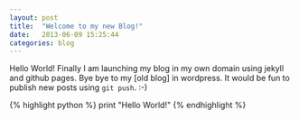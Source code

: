 ```yaml
---
layout: post
title:  "Welcome to my new Blog!"
date:   2013-06-09 15:25:44
categories: blog
---
```


Hello World! Finally I am launching my blog in my own domain using jekyll and
github pages. Bye bye to my [old blog] in wordpress. It would be fun to
publish new posts using `git push`. :-)


{% highlight python %}
print "Hello World!"
{% endhighlight %}

[old blog in wordpress]: http://ragsagar.wordpress.com
